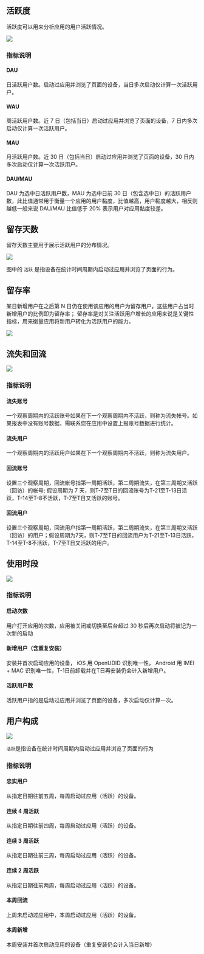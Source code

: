 ## 活跃度

活跃度可以用来分析应用的用户活跃情况。

![](http://tacimg-1253960454.file.myqcloud.com/guides/%E6%8E%A7%E5%88%B6%E5%8F%B0-%E7%94%A8%E6%88%B7%E7%94%9F%E5%91%BD%E5%91%A8%E6%9C%9F-%E6%B4%BB%E8%B7%83%E5%BA%A6.png)

### 指标说明

#### DAU

日活跃用户数。启动过应用并浏览了页面的设备，当日多次启动仅计算一次活跃用户。

#### WAU

周活跃用户数。近 7 日（包括当日）启动过应用并浏览了页面的设备，7 日内多次启动仅计算一次活跃用户。

#### MAU

月活跃用户数。近 30 日（包括当日）启动过应用并浏览了页面的设备，30 日内多次启动仅计算一次活跃用户。

#### DAU/MAU

DAU 为选中日活跃用户数，MAU 为选中日前 30 日（包含选中日）的活跃用户数，此比值通常用于衡量一个应用的用户黏度，比值越高，用户黏度越大，相反则越低一般来说 DAU/MAU 比值低于 20% 表示用户对应用黏度较差。

## 留存天数

留存天数主要用于展示活跃用户的分布情况。

![](http://tacimg-1253960454.file.myqcloud.com/guides/%E6%8E%A7%E5%88%B6%E5%8F%B0-%E7%94%A8%E6%88%B7%E7%94%9F%E5%91%BD%E5%91%A8%E6%9C%9F-%E7%95%99%E5%AD%98%E5%A4%A9%E6%95%B0.png)

图中的 `活跃` 是指设备在统计时间周期内启动过应用并浏览了页面的行为。

## 留存率

某日新增用户在之后第 N 日仍在使用该应用的用户为留存用户，这些用户占当时新增用户的比例即为留存率；
留存率是对关注活跃用户增长的应用来说是关键性指标，用来衡量应用将新用户转化为活跃用户的能力。

![](http://tacimg-1253960454.file.myqcloud.com/guides/%E6%8E%A7%E5%88%B6%E5%8F%B0-%E7%94%A8%E6%88%B7%E7%94%9F%E5%91%BD%E5%91%A8%E6%9C%9F-%E7%95%99%E5%AD%98%E7%8E%87.png)

## 流失和回流

![](http://tacimg-1253960454.file.myqcloud.com/guides/%E6%8E%A7%E5%88%B6%E5%8F%B0-%E7%94%A8%E6%88%B7%E7%94%9F%E5%91%BD%E5%91%A8%E6%9C%9F-%E6%B5%81%E5%A4%B1%E5%92%8C%E5%9B%9E%E6%B5%81.png)

### 指标说明

#### 流失账号

一个观察周期内的活跃账号如果在下一个观察周期内不活跃，则称为流失帐号。如果报表中没有账号数据，需联系您在应用中设置上报账号数据进行统计。

#### 流失用户

一个观察周期内的活跃用户如果在下一个观察周期内不活跃，则称为流失用户。

#### 回流账号

设置三个观察周期，回流帐号指第一周期活跃，第二周期流失，在第三周期又活跃（回访）的帐号; 假设周期为 7 天，则T-7至T日的回流账号为T-21至T-13日活跃，T-14至T-8不活跃，T-7至T日又活跃的账号。

#### 回流用户

设置三个观察周期，回流用户指第一周期活跃，第二周期流失，在第三周期又活跃（回访）的用户；假设周期为7天，则T-7至T日的回流用户为T-21至T-13日活跃，T-14至T-8不活跃，T-7至T日又活跃的用户。

## 使用时段

![](http://tacimg-1253960454.file.myqcloud.com/guides/%E6%8E%A7%E5%88%B6%E5%8F%B0-%E7%94%A8%E6%88%B7%E7%94%9F%E5%91%BD%E5%91%A8%E6%9C%9F-%E4%BD%BF%E7%94%A8%E6%97%B6%E6%AE%B5.png)

### 指标说明

#### 启动次数

用户打开应用的次数，应用被关闭或切换至后台超过 30 秒后再次启动将被记为一次新的启动

#### 新增用户（含重复安装）

安装并首次启动应用的设备， iOS 用 OpenUDID 识别唯一性， Android 用 IMEI + MAC 识别唯一性，T-1日前卸载并在T日再安装仍会计入新增用户。

#### 活跃用户数

活跃用户指的是启动过应用并浏览了页面的设备，多次启动仅计算一次。

## 用户构成

![](http://tacimg-1253960454.file.myqcloud.com/guides/%E6%8E%A7%E5%88%B6%E5%8F%B0-%E7%94%A8%E6%88%B7%E7%94%9F%E5%91%BD%E5%91%A8%E6%9C%9F-%E7%94%A8%E6%88%B7%E6%9E%84%E6%88%90.png)

`活跃`是指设备在统计时间周期内启动过应用并浏览了页面的行为

### 指标说明

#### 忠实用户

从指定日期往前五周，每周启动过应用（活跃）的设备。

#### 连续 4 周活跃

从指定日期往前四周，每周启动过应用（活跃）的设备。

#### 连续 3 周活跃

从指定日期往前三周，每周启动过应用（活跃）的设备。

#### 连续 2 周活跃

从指定日期往前两周，每周启动过应用（活跃）的设备。

#### 本周回流

上周未启动过应用中，本周启动过应用（活跃）的设备。

#### 本周新增

本周安装并首次启动应用的设备（重复安装仍会计入当日新增）

